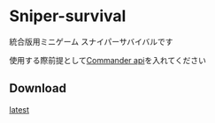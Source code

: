 # Sniper-survival
統合版用ミニゲーム スナイパーサバイバルです

使用する際前提として[Commander api](https://minecraft-mcworld.com/35108/)を入れてください

## Download
[latest](https://github.com/Remihura/Sniper-survival/releases)
